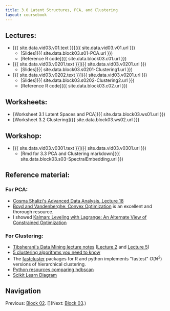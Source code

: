 ```yaml
---
title: 3.0 Latent Structures, PCA, and Clustering
layout: coursebook
---
```


## Lectures:

* [{{ site.data.vid03.v01.text }}]({{ site.data.vid03.v01.url }})
  * [Slides]({{ site.data.block03.s01-PCA.url }})
  * [Reference R code]({{ site.data.block03.c01.url }})
* [{{ site.data.vid03.v0201.text }}]({{ site.data.vid03.v0201.url }})
  * [Slides]({{ site.data.block03.s0201-Clustering1.url }})
* [{{ site.data.vid03.v0202.text }}]({{ site.data.vid03.v0201.url }})
  * [Slides]({{ site.data.block03.s0202-Clustering2.url }})
  * [Reference R code]({{ site.data.block03.c02.url }})

## Worksheets:

* [Worksheet 3.1 Latent Spaces and PCA]({{ site.data.block03.ws01.url }}) 
* [Worksheet 3.2 Clustering]({{ site.data.block03.ws02.url }})

## Workshop:

* [{{ site.data.vid03.v0301.text }}]({{ site.data.vid03.v0301.url }})
  * [Rmd for 3.3 PCA and Clustering markdown]({{ site.data.block03.s03-SpectralEmbedding.url }})

## Reference material:

### For PCA:

* [Cosma Shalizi's Advanced Data Analysis, Lecture 18](https://www.stat.cmu.edu/~cshalizi/uADA/12/lectures/ch18.pdf)
* [Boyd and Vandenberghe: Convex Optimization](https://web.stanford.edu/~boyd/cvxbook/bv_cvxbook.pdf) is an excellent and thorough resource.
* I showed [Kalman: Leveling with Lagrange: An Alternate View of Constrained Optimization](https://www.tandfonline.com/doi/abs/10.1080/0025570X.2009.11953617)

### For Clustering:

* [Tibsherani's Data Mining lecture notes]( http://www.stat.cmu.edu/~ryantibs/datamining) ([Lecture 2](http://www.stat.cmu.edu/~ryantibs/datamining/lectures/05-clus2.pdf)
and
[Lecture 5](http://www.stat.cmu.edu/~ryantibs/datamining/lectures/06-clus3.pdf))
* [5 clustering algorithms you need to know](https://towardsdatascience.com/the-5-clustering-algorithms-data-scientists-need-to-know-a36d136ef68)
* The [fastcluster](http://danifold.net/fastcluster.html?section=1) packages for R and python implements "fastest" $O(N^2)$ versions of hierarchical clustering.
* [Python resources comparing hdbscan](https://hdbscan.readthedocs.io/en/latest/comparing_clustering_algorithms.html)
* [Scikit Learn Diagram](https://scikit-learn.org/stable/modules/clustering.html)

## Navigation

Previous: [Block 02](02.md).
[](Next: [Block 03](03.md).)
